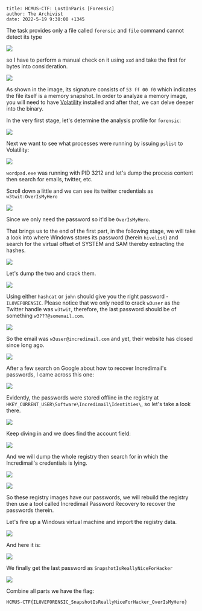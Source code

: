 ```
title: HCMUS-CTF: LostInParis [Forensic]
author: The Archivist
date: 2022-5-19 9:30:00 +1345
```

The task provides only a file called `forensic` and `file` command cannot detect its type

![](https://raw.githubusercontent.com/legiahuyy/external-post/main/images/2022-05-19_07-25.png)

so I have to perform a manual check on it using `xxd` and take the first for bytes into consideration.

![](https://raw.githubusercontent.com/legiahuyy/external-post/main/images/2022-05-19_07-27.png)

As shown in the image, its signature consists of `53 ff 00 f0` which indicates the file itself is a memory snapshot. In order to analyze a memory image, you will need to have [Volatility](https://github.com/volatilityfoundation/volatility) installed and after that, we can delve deeper into the binary.

In the very first stage, let's determine the analysis profile for `forensic`:

![](https://raw.githubusercontent.com/legiahuyy/external-post/main/images/2022-05-19_07-39.png)

Next we want to see what processes were running by issuing `pslist` to Volatility:

![](https://raw.githubusercontent.com/legiahuyy/external-post/main/images/2022-05-19_07-42.png)

`wordpad.exe` was running with PID 3212 and let's dump the process content then search for emails, twitter, etc.

Scroll down a little and we can see its twitter credentials as `w3twit:OverIsMyHero`

![](https://raw.githubusercontent.com/legiahuyy/external-post/main/images/2022-05-19_07-51.png)

Since we only need the password so it'd be `OverIsMyHero`.

That brings us to the end of the first part, in the following stage, we will take a look into where Windows stores its password (herein `hivelist`) and search for the virtual offset of SYSTEM and SAM thereby extracting the hashes.

![](https://raw.githubusercontent.com/legiahuyy/external-post/main/images/2022-05-19_07-58.png)

Let's dump the two and crack them.

![](https://raw.githubusercontent.com/legiahuyy/external-post/main/images/2022-05-19_12-55.png)

Using either `hashcat` or `john` should give you the right password - `IL0VEFORENSIC`. Please notice that we only need to crack `w3user` as the Twitter handle was `w3twit`, therefore, the last password should be of something `w3???@somemail.com`.

 ![](https://raw.githubusercontent.com/legiahuyy/external-post/main/images/2022-05-19_13-12.png)

So the email was `w3user@incredimail.com` and yet, their website has closed since long ago.

![](https://raw.githubusercontent.com/legiahuyy/external-post/main/images/2022-05-19_13-19.png)

After a few search on Google about how to recover Incredimail's passwords, I came across this one:

![](https://raw.githubusercontent.com/legiahuyy/external-post/main/images/2022-05-19_13-18.png)

Evidently, the passwords were stored offline in the registry at `HKEY_CURRENT_USER\Software\Incredimail\Identities\`, so let's take a look there.

![](https://raw.githubusercontent.com/legiahuyy/external-post/main/images/2022-05-19_13-22.png)

Keep diving in and we does find the account field:

![](https://raw.githubusercontent.com/legiahuyy/external-post/main/images/2022-05-19_13-23.png)

And we will dump the whole registry then search for in which the Incredimail's credentials is lying.

![](https://raw.githubusercontent.com/legiahuyy/external-post/main/images/2022-05-19_13-34.png)

![](https://raw.githubusercontent.com/legiahuyy/external-post/main/images/2022-05-19_13-42.png)

So these registry images have our passwords, we will rebuild the registry then use a tool called Incredimail Password Recovery to recover the passwords therein.

Let's fire up a Windows virtual machine and import the registry data.

![](https://raw.githubusercontent.com/legiahuyy/external-post/main/images/2022-05-19_13-46.png)

And here it is:

![](https://raw.githubusercontent.com/legiahuyy/external-post/main/images/2022-05-19_13-47.png)

We finally get the last password as `SnapshotIsReallyNiceForHacker`

![](https://raw.githubusercontent.com/legiahuyy/external-post/main/images/2022-05-19_13-58.png)

Combine all parts we have the flag:

```
HCMUS-CTF{IL0VEFORENSIC_SnapshotIsReallyNiceForHacker_OverIsMyHero}
```
